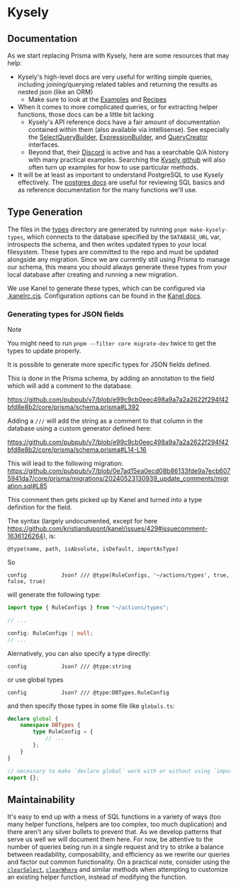 # Kysely

## Documentation

As we start replacing Prisma with Kysely, here are some resources that may help:

-   Kysely's high-level docs are very useful for writing simple queries, including joining/querying related tables and returning the results as nested json (like an ORM)
    -   Make sure to look at the [Examples](https://kysely.dev/docs/category/examples) and [Recipes](https://kysely.dev/docs/category/recipes)
-   When it comes to more complicated queries, or for extracting helper functions, those docs can be a little bit lacking
    -   Kysely's API reference docs have a fair amount of documentation contained within them (also available via intellisense). See especially the [SelectQueryBuilder](https://kysely-org.github.io/kysely-apidoc/interfaces/SelectQueryBuilder.html), [ExpressionBuilder](https://kysely-org.github.io/kysely-apidoc/interfaces/ExpressionBuilder.html), and [QueryCreator](https://kysely-org.github.io/kysely-apidoc/classes/QueryCreator.html) interfaces.
    -   Beyond that, their [Discord](https://discord.gg/xyBJ3GwvAm) is active and has a searchable Q/A history with many practical examples. Searching the [Kysely github](https://github.com/kysely-org/kysely) will also often turn up examples for how to use particular methods.
-   It will be at least as important to understand PostgreSQL to use Kysely effectively. The [postgres docs](https://www.postgresql.org/docs/15/index.html) are useful for reviewing SQL basics and as reference documentation for the many functions we'll use.

## Type Generation

The files in the [types](./types) directory are generated by running `pnpm make-kysely-types`, which connects to the database specified by the `DATABASE_URL` var, introspects the schema, and then writes updated types to your local filesystem. These types are committed to the repo and must be updated alongside any migration. Since we are currently still using Prisma to manage our schema, this means you should always generate these types from your local database after creating and running a new migration.

We use Kanel to generate these types, which can be configured via [.kanelrc.cjs](../.kanelrc.cjs). Configuration options can be found in the [Kanel docs](https://kristiandupont.github.io/kanel/configuring.html).

### Generating types for JSON fields

> [!NOTE]
> You might need to run `pnpm --filter core migrate-dev` twice to get the types to update properly.

It is possible to generate more specific types for JSON fields defined.

This is done in the Prisma schema, by adding an annotation to the field which will add a comment to the database.

https://github.com/pubpub/v7/blob/e99c9cb0eec498a9a7a2a2622f294f42bfd8e8b2/core/prisma/schema.prisma#L392

Adding a `///` will add the string as a comment to that column in the database using a custom generator defined here:

https://github.com/pubpub/v7/blob/e99c9cb0eec498a9a7a2a2622f294f42bfd8e8b2/core/prisma/schema.prisma#L14-L16

This will lead to the following migration:
https://github.com/pubpub/v7/blob/0e7ad15ea0ecd08b86133fde9a7ecb6075941da7/core/prisma/migrations/20240523130939_update_comments/migration.sql#L85

This comment then gets picked up by Kanel and turned into a type definition for the field.

The syntax (largely undocumented, except for here https://github.com/kristiandupont/kanel/issues/429#issuecomment-1636126264), is:

```
@type(name, path, isAbsolute, isDefault, importAsType)
```

So

```prisma
config           Json? /// @type(RuleConfigs, '~/actions/types', true, false, true)
```

will generate the following type:

```ts
import type { RuleConfigs } from "~/actions/types";

// ...

config: RuleConfigs | null;
// ...
```

Alernatively, you can also specify a type directly:

```prisma
config           Json? /// @type:string
```

or use global types

```prisma
config           Json? /// @type:DBTypes.RuleConfig
```

and then specify those types in some file like `globals.ts`:

```ts
declare global {
	namespace DBTypes {
		type RuleConfig = {
			// ...
		};
	}
}

// necessary to make `declare global` work with or without using `import`s
export {};
```

## Maintainability

It's easy to end up with a mess of SQL functions in a variety of ways (too many helper functions, helpers are too complex, too much duplication) and there aren't any silver bullets to prevent that. As we develop patterns that serve us well we will document them here. For now, be attentive to the number of queries being run in a single request and try to strike a balance between readability, composability, and efficiency as we rewrite our queries and factor out common functionality. On a practical note, consider using the [`clearSelect`](https://kysely-org.github.io/kysely-apidoc/interfaces/SelectQueryBuilder.html#clearSelect), [`clearWhere`](https://kysely-org.github.io/kysely-apidoc/interfaces/SelectQueryBuilder.html#clearWhere) and similar methods when attempting to customize an existing helper function, instead of modifying the function.
